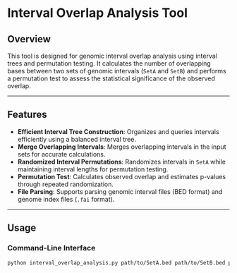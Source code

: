 # Interval Overlap Analysis Tool

## Overview
This tool is designed for genomic interval overlap analysis using interval trees and permutation testing. It calculates the number of overlapping bases between two sets of genomic intervals (`SetA` and `SetB`) and performs a permutation test to assess the statistical significance of the observed overlap.

---

## Features
- **Efficient Interval Tree Construction**: Organizes and queries intervals efficiently using a balanced interval tree.
- **Merge Overlapping Intervals**: Merges overlapping intervals in the input sets for accurate calculations.
- **Randomized Interval Permutations**: Randomizes intervals in `SetA` while maintaining interval lengths for permutation testing.
- **Permutation Test**: Calculates observed overlap and estimates p-values through repeated randomization.
- **File Parsing**: Supports parsing genomic interval files (BED format) and genome index files (`.fai` format).

---

## Usage

### Command-Line Interface
```bash
python interval_overlap_analysis.py path/to/SetA.bed path/to/SetB.bed path/to/genome.fa.fai [num_permutations]

